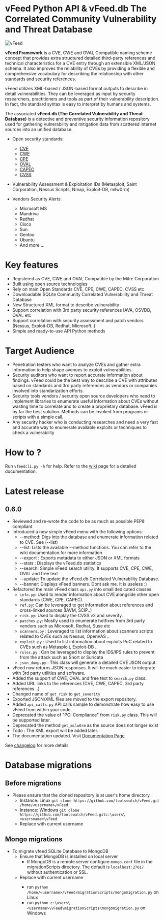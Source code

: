 vFeed Python API & vFeed.db The Correlated Community Vulnerability and Threat Database
=========================================================
![vFeed](http://www.toolswatch.org/wp-content/uploads/2015/10/vfeed-e1443794779894.png)

**vFeed Framework** is a CVE, CWE and OVAL Compatible naming scheme concept that provides extra structured detailed third-party references and technical characteristics for a CVE entry through an extensible XML/JSON schema.
It also improves the reliability of CVEs by providing a flexible and comprehensive vocabulary for describing the relationship with other standards and security references.

vFeed utilizes XML-based / JSON-based format outputs to describe in detail vulnerabilities.
They can be leveraged as input by security researchers, practitioners and tools as part of their vulnerability description. In fact, the standard syntax is easy to interpret by humans and systems.

The associated **vFeed.db (The Correlated Vulnerability and Threat Database)** is a detective and preventive security information repository used for gathering vulnerability and mitigation data from scattered internet sources into an unified database.

* Open security standards:
    * [CVE](http://cve.mitre.org)
    * [CWE](http://cwe.mitre.org)
    * [CPE](http://cpe.mitre.org)
    * [OVAL](http://oval.mitre.org)
    * [CAPEC](http://capec.mitre.org)
    * [CVSS](http://www.first.org/cvss)

* Vulnerability Assessment & Exploitation IDs (Metasploit, Saint Corporation, Nessus Scripts, Nmap, Exploit-DB, milw0rm)
* Vendors Security Alerts:
    * Microsoft MS
    * Mandriva
    * Redhat
    * Cisco
    * Sun
    * Gentoo
    * Ubuntu
    * And more ...


Key features
=================

* Registered as CVE, CWE and OVAL Compatible by the Mitre Corporation
* Built using open source technologies
* Rely on main Open Standards CVE, CPE, CWE, CAPEC, CVSS etc
* Downloadable SQLite Community Correlated Vulnerability and Threat Database
* New Structured XML format to describe vulnerability
* Support correlation with 3rd party security references IAVA, OSVDB, OVAL etc
* Support correlation with security assessment and patch vendors (Nessus, Exploit-DB, Redhat, Microsoft..)
* Simple and ready-to-use API Python methods

Target Audience
=================

* Penetration testers who want to analyze CVEs and gather extra information to help shape avenues to exploit vulnerabilities.
* Security auditors who want to report accurate information about findings. vFeed could be the best way to describe a CVE with attributes based on standards and 3rd party references as vendors or companies involved into standarization efforts.
* Security tools vendors / security open source developers who need to implement libraries to enumerate useful information about CVEs without wasting time to correlate and to create a proprietary database. vFeed is by far the best solution. Methods can be invoked from programs or scripts with a simple call.
* Any security hacker who is conducting researches and need a very fast and accurate way to enumerate available exploits or techniques to check a vulnerability


How to ?
==============

Run `vfeedcli.py -h` for help.
Refer to the [wiki](https://github.com/toolswatch/vFeed/wiki/) page for a detailed documentation.


Latest release
==============

0.6.0
---------
* Reviewed and re-wrote the code to be as much as possible PEP8 compliant
* Introduced a new simple vFeed menu with the following options:
    * --method: Digs into the database and enumerate information related to CVE. See (--list)
    * --list: Lists the available --method functions. You can refer to the wiki documentation for more information
    * --export : Exports metadata to either JSON or XML formats
    * --stats : Displays the vFeed.db statistics
    * --search: Simple vFeed search utility. It supports CVE, CPE, CWE, OVAL and free text
    * --update: To update the vFeed.db Correlated Vulnerability Database.
    * --banner: Displays vFeed banners. Dont ask me. It is useless :)
* Refactored the main vFeed class `api.py` into small dedicated classes:
    * `info.py`: Used to render information about CVE alongside other open standards (CWE, CPE, CAPEC).
    * `ref.py`: Can be leveraged to get information about references and cross-linked sources (IAVM, SCIP..)
    * `risk.py`: Used to display the CVSS v2 and severity.
    * `patches.py`: Mostly used to enumerate hotfixes from 3rd party vendors such as Microsoft, Redhat, Suse etc
    * `scanners.py` : Leveraged to list information about scanners scripts related to CVEs such as Nessus, OpenVAS ..
    * `exploit.py` : Used to list information about exploits PoC related to CVEs such as Metasploit, Exploit-DB ..
    * `rules.py` : Can be leveraged to display the IDS/IPS rules to prevent from the attack such as Snort or Suricata
    * `json_dump.py` : This class will generate a detailed CVE JSON output.
* vFeed now returns JSON responses. It will be much easier to integrate with 3rd party utilities and software.
* Added the support of CWE, OVAL and free text to `search.py` class.
* Added URL links to the references (CVE, CWE, CAPEC, 3rd party references ..)
* Changed name of `get_risk` to `get_severity`
* Exported JSON/XML files are moved to the export repository.
* Added `api_calls.py` API calls sample to demonstrate how easy to use vFeed from within your code.
* Deprecated the value of "PCI Compliance" from `risk.py` class. This will be supported later.
* Deprecated the method `get_milw0rm` as the source does not longer exist
* Todo : The XML export will be added later.
* The documentation updated. Visit [Documentation Page](https://github.com/toolswatch/vFeed/wiki/)

See [changelog](https://github.com/toolswatch/vFeed/blob/master/CHANGELOG.md) for more details

Database migrations
===================

Before migrations
-----------------
  * Please ensure that the cloned repository is at user's home directory
    * Instance: Linux `git clone https://github.com/toolswatch/vFeed.git /home/<username>/vFeed`
    * Instance: Windows `git clone https://github.com/toolswatch/vFeed.gitc:\users\<usersname>\vFeed`
    * Replace <username> with current username

Mongo migrations
----------------
* To migrate vfeed SQLite Database to MongoDB
  * Ensure that MongoDB is installed on local server
    * If MongoDB is a remote server configure `mongo.conf` file in the migrationScripts directory. The default is `localhost:27017` without authentication or SSL.
  * Replace <username> with current username
    * run `python /home/<username>/vFeed/migrationScripts/mongomigration.py` on Linux
    * run `python c:\users\<username>\vFeed\migrationScripts\mongomigration.py` on Windows
